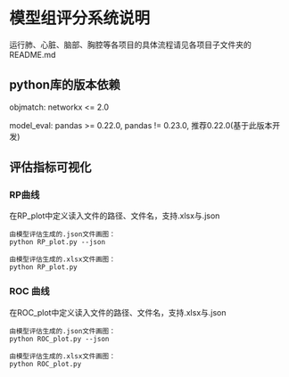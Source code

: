 # 模型组评分系统说明
	
运行肺、心脏、脑部、胸腔等各项目的具体流程请见各项目子文件夹的README.md
	
## python库的版本依赖
	
objmatch: networkx <= 2.0
	
model_eval: pandas >= 0.22.0, pandas != 0.23.0, 推荐0.22.0(基于此版本开发)
	
## 评估指标可视化

### RP曲线

在RP_plot中定义读入文件的路径、文件名，支持.xlsx与.json
```
由模型评估生成的.json文件画图：
python RP_plot.py --json

由模型评估生成的.xlsx文件画图：
python RP_plot.py

```

### ROC 曲线
在ROC_plot中定义读入文件的路径、文件名，支持.xlsx与.json
```
由模型评估生成的.json文件画图：
python ROC_plot.py --json

由模型评估生成的.xlsx文件画图：
python ROC_plot.py
```